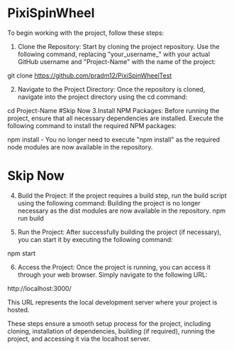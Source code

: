 # PixiSpinWheel

To begin working with the project, follow these steps:

1. Clone the Repository: Start by cloning the project repository. Use the following command, replacing "your_username_" with your actual GitHub username and "Project-Name" with the name of the project:

git clone https://github.com/pradm12/PixiSpinWheelTest


2. Navigate to the Project Directory: Once the repository is cloned, navigate into the project directory using the cd command:

cd Project-Name
#Skip Now 
3.Install NPM Packages: Before running the project, ensure that all necessary dependencies are installed. Execute the following command to install the required NPM packages:

npm install - You no longer need to execute "npm install" as the required node modules are now available in the repository.

# Skip Now 
4. Build the Project: If the project requires a build step, run the build script using the following command:
Building the project is no longer necessary as the dist modules are now available in the repository. 
npm run build

5. Run the Project: After successfully building the project (if necessary), you can start it by executing the following command:

npm start

6. Access the Project: Once the project is running, you can access it through your web browser. Simply navigate to the following URL:

http://localhost:3000/

This URL represents the local development server where your project is hosted.


These steps ensure a smooth setup process for the project, including cloning, installation of dependencies, building (if required), running the project, and accessing it via the localhost server. 